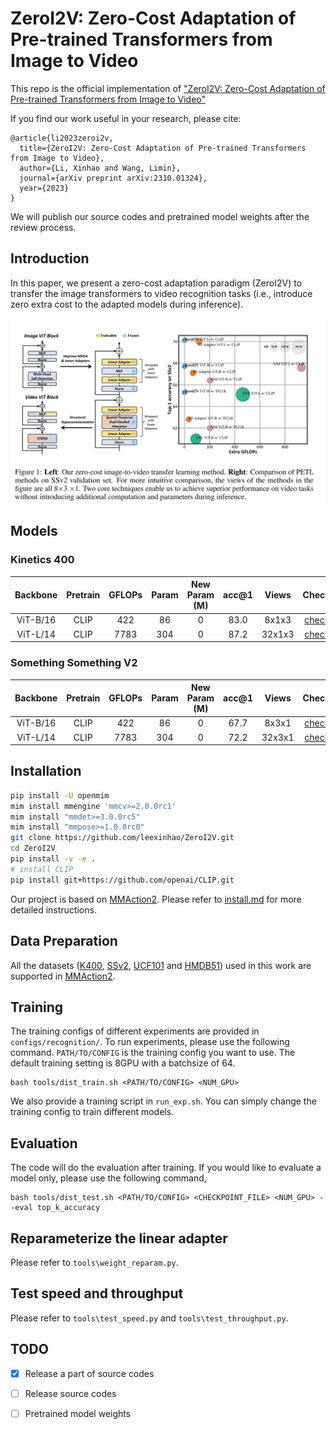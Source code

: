 # ZeroI2V: Zero-Cost Adaptation of Pre-trained Transformers from Image to Video

This repo is the official implementation of ["ZeroI2V: Zero-Cost Adaptation of Pre-trained Transformers from Image to Video"](https://arxiv.org/abs/2310.01324) 

If you find our work useful in your research, please cite:
```
@article{li2023zeroi2v,
  title={ZeroI2V: Zero-Cost Adaptation of Pre-trained Transformers from Image to Video},
  author={Li, Xinhao and Wang, Limin},
  journal={arXiv preprint arXiv:2310.01324},
  year={2023}
}
```

We will publish our source codes and pretrained model weights after the review process.

## Introduction

In this paper, we present a zero-cost adaptation paradigm (ZeroI2V) to transfer the image transformers to video recognition tasks (i.e., introduce zero extra cost to the adapted models during inference).

<img src="img/image-20231004113411368.png" alt="image-20231004113411368" style="zoom:80%;" />


## Models

### Kinetics 400

| Backbone |  Pretrain   | GFLOPs | Param | New Param (M) | acc@1 | Views | Checkpoint | Checkpoint before reparam |
| :---: | :---: | :---: | :---: | :---: | :---: | :---: | :---: | :---: |
| ViT-B/16 | CLIP | 422 | 86 | 0 | 83.0 | 8x1x3 | [checkpoint]() | [checkpoint]() |
| ViT-L/14 | CLIP | 7783 | 304 | 0 | 87.2 | 32x1x3 | [checkpoint]() | [checkpoint]() |

### Something Something V2

| Backbone |  Pretrain   | GFLOPs | Param | New Param (M) | acc@1 | Views | Checkpoint | Checkpoint before reparam |
| :---: | :---: | :---: | :---: | :---: | :---: | :---: | :---: |:---: |
| ViT-B/16 | CLIP |  422   | 86 | 0 | 67.7 | 8x3x1 | [checkpoint]() | [checkpoint]() |
| ViT-L/14 | CLIP | 7783 | 304 | 0 | 72.2 | 32x3x1 |[checkpoint]()| [checkpoint]() |

## Installation


```bash
pip install -U openmim
mim install mmengine 'mmcv>=2.0.0rc1'
mim install "mmdet>=3.0.0rc5"
mim install "mmpose>=1.0.0rc0"
git clone https://github.com/leexinhao/ZeroI2V.git
cd ZeroI2V
pip install -v -e .
# install CLIP
pip install git+https://github.com/openai/CLIP.git
```
Our project is based on [MMAction2](https://github.com/open-mmlab/mmaction2). Please refer to [install.md](https://mmaction2.readthedocs.io/en/1.x/get_started.html) for more detailed instructions.

## Data Preparation

All the datasets ([K400](https://github.com/open-mmlab/mmaction2/blob/master/tools/data/kinetics/README.md), [SSv2](https://github.com/open-mmlab/mmaction2/blob/master/tools/data/sthv2/README.md), [UCF101](https://github.com/open-mmlab/mmaction2/blob/main/tools/data/ucf101/README.md) and [HMDB51](https://github.com/open-mmlab/mmaction2/blob/main/tools/data/hmdb51/README.md)) used in this work are supported in [MMAction2](https://github.com/open-mmlab/mmaction2).

## Training

The training configs of different experiments are provided in `configs/recognition/`. To run experiments, please use the following command. `PATH/TO/CONFIG` is the training config you want to use. The default training setting is 8GPU with a batchsize of 64.

```shell
bash tools/dist_train.sh <PATH/TO/CONFIG> <NUM_GPU>
```

We also provide a training script in `run_exp.sh`. You can simply change the training config to train different models.

## Evaluation

The code will do the evaluation after training. If you would like to evaluate a model only, please use the following command,

```shell
bash tools/dist_test.sh <PATH/TO/CONFIG> <CHECKPOINT_FILE> <NUM_GPU> --eval top_k_accuracy
```
## Reparameterize the linear adapter

Please refer to `tools\weight_reparam.py`.
## Test speed and throughput

Please refer to `tools\test_speed.py` and `tools\test_throughput.py`.
## TODO
- [x] Release a part of source codes
- [ ] Release source codes 
- [ ] Pretrained model weights





